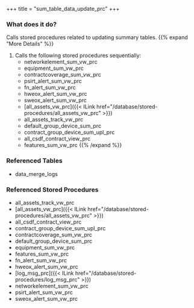 +++
title = "sum_table_data_update_prc"
+++

### What does it do?
Calls stored procedures related to updating summary tables.
{{% expand "More Details" %}}
1. Calls the following stored procedures sequentially:
   - networkelement_sum_vw_prc
   - equipment_sum_vw_prc
   - contractcoverage_sum_vw_prc
   - psirt_alert_sum_vw_prc
   - fn_alert_sum_vw_prc
   - hweox_alert_sum_vw_prc
   - sweox_alert_sum_vw_prc
   - [all_assets_vw_prc]({{< ILink href="/database/stored-procedures/all_assets_vw_prc" >}})
   - all_assets_track_vw_prc
   - default_group_device_sum_prc
   - contract_group_device_sum_upl_prc
   - all_csdf_contract_view_prc
   - features_sum_vw_prc
{{% /expand %}}

### Referenced Tables
- data_merge_logs

### Referenced Stored Procedures
- all_assets_track_vw_prc
- [all_assets_vw_prc]({{< ILink href="/database/stored-procedures/all_assets_vw_prc" >}})
- all_csdf_contract_view_prc
- contract_group_device_sum_upl_prc
- contractcoverage_sum_vw_prc
- default_group_device_sum_prc
- equipment_sum_vw_prc
- features_sum_vw_prc
- fn_alert_sum_vw_prc
- hweox_alert_sum_vw_prc
- [log_msg_prc]({{< ILink href="/database/stored-procedures/log_msg_prc" >}})
- networkelement_sum_vw_prc
- psirt_alert_sum_vw_prc
- sweox_alert_sum_vw_prc
